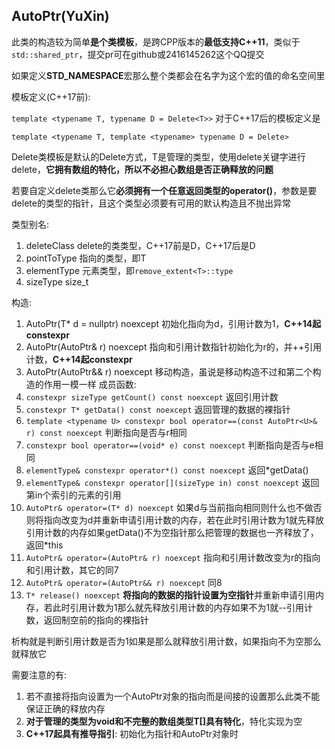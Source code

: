 ## AutoPtr(YuXin)

此类的构造较为简单**是个类模板**，是跨CPP版本的**最低支持C++11**，类似于`std::shared_ptr`，提交pr可在github或2416145262这个QQ提交

如果定义**STD_NAMESPACE**宏那么整个类都会在名字为这个宏的值的命名空间里

模板定义(C++17前):

`template <typename T, typename D = Delete<T>>`
对于C++17后的模板定义是

`template <typename T, template <typename> typename D = Delete>`

Delete类模板是默认的Delete方式，T是管理的类型，使用delete关键字进行delete，**它拥有数组的特化，所以不必担心数组是否正确释放的问题**

若要自定义delete类那么它**必须拥有一个任意返回类型的operator()**，参数是要delete的类型的指针，且这个类型必须要有可用的默认构造且不抛出异常

类型别名:
1. deleteClass delete的类类型，C++17前是D，C++17后是D<T>
2. pointToType 指向的类型，即T
3. elementType 元素类型，即`remove_extent<T>::type`
4. sizeType    size_t

构造:
1. AutoPtr(T\* d = nullptr) noexcept 初始化指向为d，引用计数为1，**C++14起constexpr**
2. AutoPtr(AutoPtr& r) noexcept 指向和引用计数指针初始化为r的，并++引用计数，**C++14起constexpr**
3. AutoPtr(AutoPtr&& r) noexcept 移动构造，虽说是移动构造不过和第二个构造的作用一模一样
成员函数:
1. `constexpr sizeType getCount() const noexcept` 返回引用计数
2. `constexpr T* getData() const noexcept` 返回管理的数据的裸指针
3. `template <typename U> constexpr bool operator==(const AutoPtr<U>& r) const noexcept` 判断指向是否与r相同
4. `constexpr bool operator==(void* e) const noexcept` 判断指向是否与e相同
5. `elementType& constexpr operator*() const noexcept` 返回\*getData()
6. `elementType& constexpr operator[](sizeType in) const noexcept` 返回第in个索引的元素的引用
7. `AutoPtr& operator=(T* d) noexcept` 如果d与当前指向相同则什么也不做否则将指向改变为d并重新申请引用计数的内存，若在此时引用计数为1就先释放引用计数的内存如果getData()不为空指针那么把管理的数据也一齐释放了，返回*this
8. `AutoPtr& operator=(AutoPtr& r) noexcept` 指向和引用计数改变为r的指向和引用计数，其它的同7
9. `AutoPtr& operator=(AutoPtr&& r) noexcept` 同8
10. `T* release() noexcept` **将指向的数据的指针设置为空指针**并重新申请引用内存，若此时引用计数为1那么就先释放引用计数的内存如果不为1就--引用计数，返回制空前的指向的裸指针

析构就是判断引用计数是否为1如果是那么就释放引用计数，如果指向不为空那么就释放它

需要注意的有:
1. 若不直接将指向设置为一个AutoPtr对象的指向而是间接的设置那么此类不能保证正确的释放内存
2. **对于管理的类型为void和不完整的数组类型T[]具有特化**，特化实现为空
3. **C++17起具有推导指引**: 初始化为指针和AutoPtr对象时
